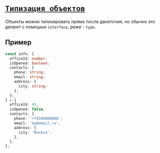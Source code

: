 # [`Типизация объектов`](../index.md)

Объекты можно типизировать прямо после двоеточия, но обычно это делают с помошью `interface`, реже - `type`.

## Пример

```ts
const info: {
  officeId: number;
  isOpened: boolean;
  contacts: {
    phone: string;
    email: string;
    address: {
      city: string;
    };
  };
} = {
  officeId: 45,
  isOpened: false,
  contacts: {
    phone: '+79100000000',
    email: 'my@email.ru',
    address: {
      city: 'Moskva',
    },
  },
};
```
